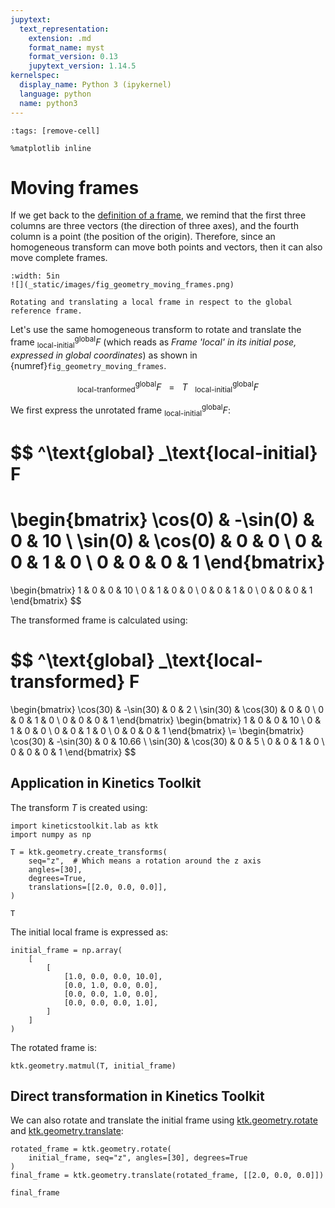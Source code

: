 ```yaml
---
jupytext:
  text_representation:
    extension: .md
    format_name: myst
    format_version: 0.13
    jupytext_version: 1.14.5
kernelspec:
  display_name: Python 3 (ipykernel)
  language: python
  name: python3
---
```


```{code-cell} ipython3
:tags: [remove-cell]

%matplotlib inline
```

# Moving frames

If we get back to the [definition of a frame](geometry_frames.md), we remind that the first three columns are three vectors (the direction of three axes), and the fourth column is a point (the position of the origin). Therefore, since an homogeneous transform can move both points and vectors, then it can also move complete frames.

```{figure-md} fig_geometry_moving_frames
:width: 5in
![](_static/images/fig_geometry_moving_frames.png)

Rotating and translating a local frame in respect to the global reference frame.
```


Let's use the same homogeneous transform to rotate and translate the frame  $^\text{global} _\text{local-initial} F$ (which reads as *Frame 'local' in its initial pose, expressed in global coordinates*) as shown in {numref}`fig_geometry_moving_frames`.

$$
^\text{global} _\text{local-tranformed} F ~~~ = ~~~ T ~~~ ^\text{global} _\text{local-initial} F
$$

We first express the unrotated frame $^\text{global} _\text{local-initial} F$:

$$
^\text{global} _\text{local-initial} F
=
\begin{bmatrix}
\cos(0) & -\sin(0) & 0 & 10 \\
\sin(0) & \cos(0) & 0 & 0 \\
0 & 0 & 1 & 0 \\
0 & 0 & 0 & 1
\end{bmatrix}
=
\begin{bmatrix}
1 & 0 & 0 & 10 \\
0 & 1 & 0 & 0 \\
0 & 0 & 1 & 0 \\
0 & 0 & 0 & 1
\end{bmatrix}
$$

The transformed frame is calculated using:

$$
^\text{global} _\text{local-transformed} F
=
\begin{bmatrix}
\cos(30) & -\sin(30) & 0 & 2 \\
\sin(30) & \cos(30) & 0 & 0 \\
0 & 0 & 1 & 0 \\
0 & 0 & 0 & 1
\end{bmatrix}
\begin{bmatrix}
1 & 0 & 0 & 10 \\
0 & 1 & 0 & 0 \\
0 & 0 & 1 & 0 \\
0 & 0 & 0 & 1
\end{bmatrix}
\\=
\begin{bmatrix}
\cos(30) & -\sin(30) & 0 & 10.66 \\
\sin(30) & \cos(30) & 0 & 5 \\
0 & 0 & 1 & 0 \\
0 & 0 & 0 & 1
\end{bmatrix}
$$


## Application in Kinetics Toolkit

The transform $T$ is created using:

```{code-cell} ipython3
import kineticstoolkit.lab as ktk
import numpy as np

T = ktk.geometry.create_transforms(
    seq="z",  # Which means a rotation around the z axis
    angles=[30],
    degrees=True,
    translations=[[2.0, 0.0, 0.0]],
)

T
```

The initial local frame is expressed as:

```{code-cell} ipython3
initial_frame = np.array(
    [
        [
            [1.0, 0.0, 0.0, 10.0],
            [0.0, 1.0, 0.0, 0.0],
            [0.0, 0.0, 1.0, 0.0],
            [0.0, 0.0, 0.0, 1.0],
        ]
    ]
)
```

The rotated frame is:

```{code-cell} ipython3
ktk.geometry.matmul(T, initial_frame)
```

## Direct transformation in Kinetics Toolkit

We can also rotate and translate the initial frame using [ktk.geometry.rotate](api/ktk.geometry.rotate.rst) and [ktk.geometry.translate](api/ktk.geometry.translate.rst):

```{code-cell} ipython3
rotated_frame = ktk.geometry.rotate(
    initial_frame, seq="z", angles=[30], degrees=True
)
final_frame = ktk.geometry.translate(rotated_frame, [[2.0, 0.0, 0.0]])

final_frame
```

